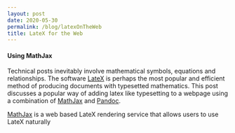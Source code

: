 ```yaml
---
layout: post
date: 2020-05-30 
permalink: /blog/latexOnTheWeb
title: LateX for the Web
---
```

#### **Using MathJax**
Technical posts inevitably involve mathematical symbols, equations and relationships. The software [LateX](https://www.latex-project.org/about/) is perhaps the most popular and efficient method of producing documents with typesetted mathematics. This post discusses a popular way of adding latex like typesetting to a webpage using a combination of [MathJax](https://www.mathjax.org/#gettingstarted) and [Pandoc](https://pandoc.org/).


[MathJax](http://docs.mathjax.org/en/latest/basic/mathjax.html) is a web based LateX rendering service that allows users to use LateX naturally  
